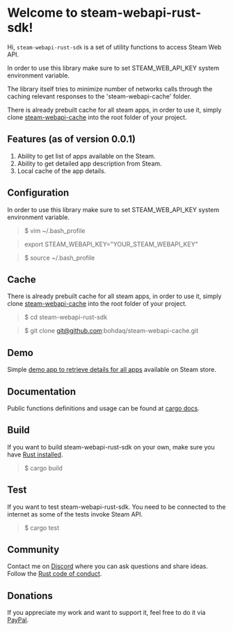 # Welcome to steam-webapi-rust-sdk!
Hi, `steam-webapi-rust-sdk` is a set of utility functions to access Steam Web API.

In order to use this library make sure to set STEAM_WEB_API_KEY system environment variable.

The library itself tries to minimize number of networks calls through the caching relevant 
responses to the 'steam-webapi-cache' folder.

There is already prebuilt cache for all steam apps, in order to use it, 
simply clone [steam-webapi-cache](https://github.com/bohdaq/steam-webapi-cache) 
into the root folder of your project.

## Features (as of version 0.0.1)
1. Ability to get list of apps available on the Steam.
2. Ability to get detailed app description from Steam.
3. Local cache of the app details.


## Configuration
In order to use this library make sure to set STEAM_WEB_API_KEY system environment variable.

> $ vim ~/.bash_profile 

> export STEAM_WEBAPI_KEY="YOUR_STEAM_WEBAPI_KEY"

> $ source  ~/.bash_profile

## Cache
There is already prebuilt cache for all steam apps, in order to use it,
simply clone [steam-webapi-cache](https://github.com/bohdaq/steam-webapi-cache)
into the root folder of your project.

> $ cd steam-webapi-rust-sdk

> $ git clone git@github.com:bohdaq/steam-webapi-cache.git

## Demo
Simple [demo app to retrieve details for all apps](https://github.com/bohdaq/retrieve-all-steam-apps-details-demo-app) 
available on Steam store.

## Documentation
Public functions definitions and usage can be found at [cargo docs](https://docs.rs/steam-webapi-rust-sdk/0.0.1/steam_webapi_rust_sdk/).


## Build
If you want to build steam-webapi-rust-sdk on your own, make sure you have [Rust installed](https://www.rust-lang.org/tools/install).

> $ cargo build 
 

## Test
If you want to test steam-webapi-rust-sdk. You need to be connected to the internet as some of the tests invoke Steam API.

> $ cargo test


## Community
Contact me on [Discord](https://discordapp.com/users/952173191659393025/) where you can ask questions and share ideas. Follow the [Rust code of conduct](https://www.rust-lang.org/policies/code-of-conduct).

## Donations
If you appreciate my work and want to support it, feel free to do it via [PayPal](https://www.paypal.com/donate/?hosted_button_id=7J69SYZWSP6HJ).

